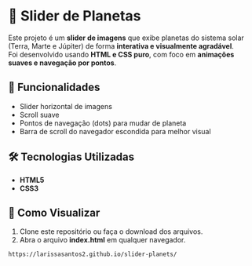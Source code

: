 # 🌌 Slider de Planetas  

Este projeto é um **slider de imagens** que exibe planetas do sistema solar (Terra, Marte e Júpiter) de forma **interativa e visualmente agradável**.  
Foi desenvolvido usando **HTML e CSS puro**, com foco em **animações suaves e navegação por pontos**.  

## 🚀 Funcionalidades  
- Slider horizontal de imagens  
- Scroll suave  
- Pontos de navegação (dots) para mudar de planeta  
- Barra de scroll do navegador escondida para melhor visual  

## 🛠️ Tecnologias Utilizadas
- **HTML5**  
- **CSS3**

## 👀 Como Visualizar
1. Clone este repositório ou faça o download dos arquivos.  
2. Abra o arquivo **index.html** em qualquer navegador.  

```bash
https://larissasantos2.github.io/slider-planets/
